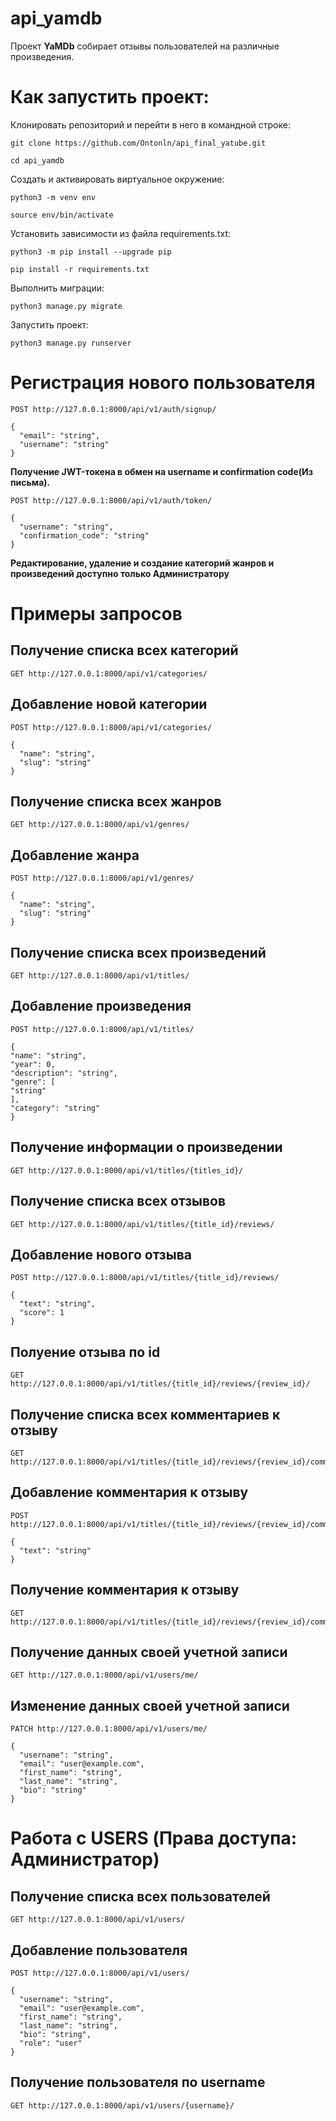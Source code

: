 # api_yamdb
Проект **YaMDb** собирает отзывы пользователей на различные произведения.

# Как запустить проект:

Клонировать репозиторий и перейти в него в командной строке:

```
git clone https://github.com/Ontonln/api_final_yatube.git
```

```
cd api_yamdb
```

Cоздать и активировать виртуальное окружение:

```
python3 -m venv env
```

```
source env/bin/activate
```

Установить зависимости из файла requirements.txt:

```
python3 -m pip install --upgrade pip
```

```
pip install -r requirements.txt
```

Выполнить миграции:

```
python3 manage.py migrate
```

Запустить проект:

```
python3 manage.py runserver
```


# Регистрация нового пользователя
```
POST http://127.0.0.1:8000/api/v1/auth/signup/

{
  "email": "string",
  "username": "string"
}
```
**Получение JWT-токена в обмен на username и confirmation code(Из письма).**
```
POST http://127.0.0.1:8000/api/v1/auth/token/

{
  "username": "string",
  "confirmation_code": "string"
}
```
**Редактирование, удаление и создание категорий жанров и произведений доступно только Администратору**
# Примеры запросов
## Получение списка всех категорий

```
GET http://127.0.0.1:8000/api/v1/categories/
```
## Добавление новой категории

```
POST http://127.0.0.1:8000/api/v1/categories/

{
  "name": "string",
  "slug": "string"
}
```

## Получение списка всех жанров

```
GET http://127.0.0.1:8000/api/v1/genres/
```
## Добавление жанра

```
POST http://127.0.0.1:8000/api/v1/genres/

{
  "name": "string",
  "slug": "string"
}
```

## Получение списка всех произведений
```
GET http://127.0.0.1:8000/api/v1/titles/
```
## Добавление произведения
```
POST http://127.0.0.1:8000/api/v1/titles/

{
"name": "string",
"year": 0,
"description": "string",
"genre": [
"string"
],
"category": "string"
}
```
## Получение информации о произведении
```
GET http://127.0.0.1:8000/api/v1/titles/{titles_id}/
```
## Получение списка всех отзывов
```
GET http://127.0.0.1:8000/api/v1/titles/{title_id}/reviews/
```
## Добавление нового отзыва
```
POST http://127.0.0.1:8000/api/v1/titles/{title_id}/reviews/

{
  "text": "string",
  "score": 1
}
```
## Полуение отзыва по id
```
GET http://127.0.0.1:8000/api/v1/titles/{title_id}/reviews/{review_id}/
```
## Получение списка всех комментариев к отзыву
```
GET http://127.0.0.1:8000/api/v1/titles/{title_id}/reviews/{review_id}/comments/
```
## Добавление комментария к отзыву
```
POST http://127.0.0.1:8000/api/v1/titles/{title_id}/reviews/{review_id}/comments/

{
  "text": "string"
}
```
## Получение комментария к отзыву
```
GET http://127.0.0.1:8000/api/v1/titles/{title_id}/reviews/{review_id}/comments/{comment_id}/
```
## Получение данных своей учетной записи
```
GET http://127.0.0.1:8000/api/v1/users/me/
```
## Изменение данных своей учетной записи
```
PATCH http://127.0.0.1:8000/api/v1/users/me/

{
  "username": "string",
  "email": "user@example.com",
  "first_name": "string",
  "last_name": "string",
  "bio": "string"
}
```

# Работа с USERS (Права доступа: **Администратор**)
## Получение списка всех пользователей
```
GET http://127.0.0.1:8000/api/v1/users/
```
## Добавление пользователя
```
POST http://127.0.0.1:8000/api/v1/users/

{
  "username": "string",
  "email": "user@example.com",
  "first_name": "string",
  "last_name": "string",
  "bio": "string",
  "role": "user"
}
```
## Получение пользователя по username
```
GET http://127.0.0.1:8000/api/v1/users/{username}/
```